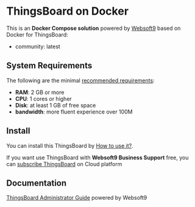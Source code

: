 # ThingsBoard on Docker  

This is an **Docker Compose solution** powered by [Websoft9](https://www.websoft9.com) based on Docker for ThingsBoard:


 - community:  latest


## System Requirements

The following are the minimal [recommended requirements](https://thingsboard.io/docs/user-guide/install/docker):

* **RAM**: 2 GB or more
* **CPU**: 1 cores or higher
* **Disk**: at least 1 GB of free space
* **bandwidth**: more fluent experience over 100M  

## Install

You can install this ThingsBoard by [How to use it?](https://github.com/Websoft9/docker-library#how-to-use-it).   

If you want use ThingsBoard with **Websoft9 Business Support** free, you can [subscribe ThingsBoard](https://www.websoft9.com/apps) on Cloud platform

## Documentation

[ThingsBoard Administrator Guide](https://support.websoft9.com/docs/thingsboard) powered by Websoft9